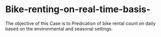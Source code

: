 # Bike-renting-on-real-time-basis-
The objective of this Case is to Predication of bike rental count on daily based on the environmental and seasonal settings.

